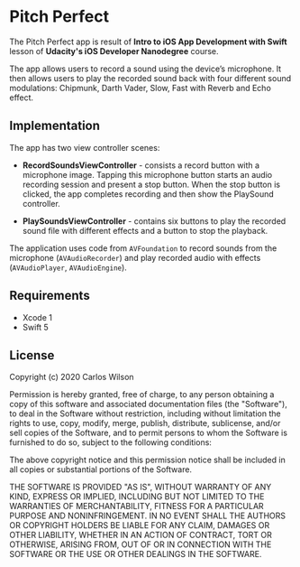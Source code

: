 # Pitch Perfect

The Pitch Perfect app is result of **Intro to iOS App Development with Swift** lesson of **Udacity's iOS Developer Nanodegree** course.

The app allows users to record a sound using the device’s microphone. It then allows users to play the recorded sound back with four 
different sound modulations: Chipmunk, Darth Vader, Slow, Fast with Reverb and Echo effect.
## Implementation

The app has two view controller scenes:

- **RecordSoundsViewController** - consists a record button with a microphone image. Tapping this microphone button 
starts an audio recording session and present a stop button. When the stop button is clicked, the app completes recording and then show the PlaySound controller.

- **PlaySoundsViewController** - contains six buttons to play the recorded sound file with different effects and a button to stop the playback.

The application uses code from `AVFoundation` to record sounds from the microphone (`AVAudioRecorder`) and play recorded audio with effects (`AVAudioPlayer`, `AVAudioEngine`).

## Requirements

 - Xcode 1
 - Swift 5

## License

Copyright (c) 2020 Carlos Wilson

Permission is hereby granted, free of charge, to any person obtaining a copy of this software and associated documentation files (the "Software"), to deal in the Software without restriction, including without limitation the rights to use, copy, modify, merge, publish, distribute, sublicense, and/or sell copies of the Software, and to permit persons to whom the Software is furnished to do so, subject to the following conditions:

The above copyright notice and this permission notice shall be included in all copies or substantial portions of the Software.

THE SOFTWARE IS PROVIDED "AS IS", WITHOUT WARRANTY OF ANY KIND, EXPRESS OR IMPLIED, INCLUDING BUT NOT LIMITED TO THE WARRANTIES OF MERCHANTABILITY, FITNESS FOR A PARTICULAR PURPOSE AND NONINFRINGEMENT. IN NO EVENT SHALL THE AUTHORS OR COPYRIGHT HOLDERS BE LIABLE FOR ANY CLAIM, DAMAGES OR OTHER LIABILITY, WHETHER IN AN ACTION OF CONTRACT, TORT OR OTHERWISE, ARISING FROM, OUT OF OR IN CONNECTION WITH THE SOFTWARE OR THE USE OR OTHER DEALINGS IN THE SOFTWARE.
